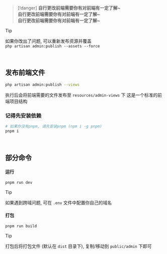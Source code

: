 
> [!danger]
> __自行更改前端需要你有对前端有一定了解~__ <br>
> __自行更改前端需要你有对前端有一定了解~__ <br>
> __自行更改前端需要你有对前端有一定了解~__ <br>



> [!tip]
> 如果你改出了问题, 可以重新发布资源并覆盖 <br>
> `php artisan admin:publish --assets --force`

<br>

## __发布前端文件__

```bash
php artisan admin:publish --views
```

执行后会将前端需要的文件发布至 `resources/admin-views` 下
这是一个标准的前端项目结构

### __记得先安装依赖__

```bash
# 如果你没有pnpm, 请先安装pnpm (npm i -g pnpm)
pnpm i
```

<br>

## __部分命令__


#### __运行__

```bash
pnpm run dev
```

> [!tip]
> 如果遇到跨域问题, 可在 `.env` 文件中配置你自己的域名

#### __打包__

```bash
pnpm run build
```


> [!tip]
> 打包后将打包文件 (默认在 `dist` 目录下), 复制/移动到 `public/admin` 下即可
